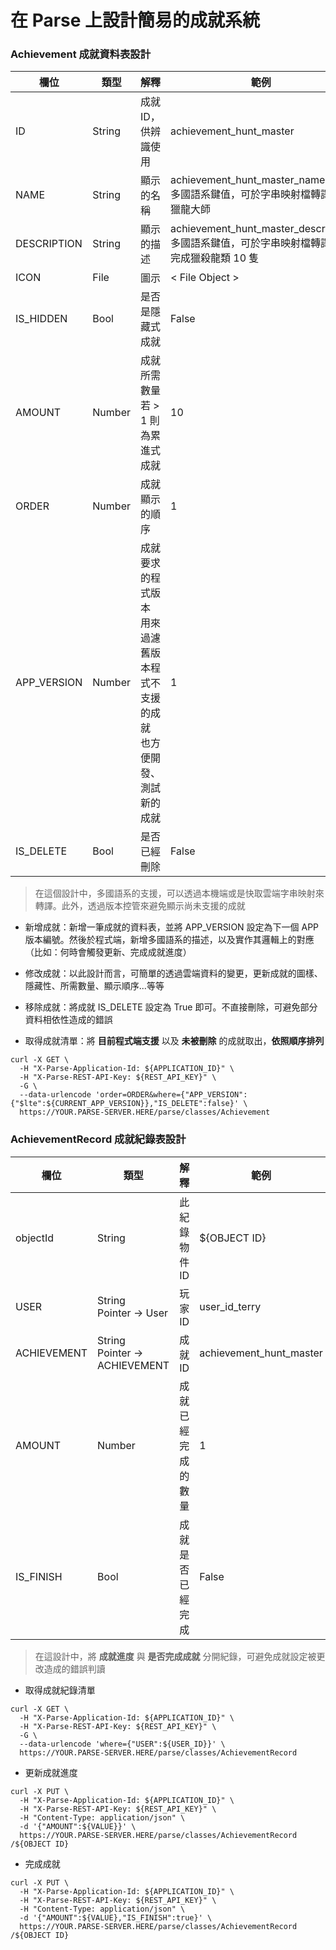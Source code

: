 # 在 Parse 上設計簡易的成就系統

### Achievement 成就資料表設計

|  欄位 | 類型 | 解釋 | 範例 |
| --- | --- | --- | --- |
| ID |  String | 成就 ID，供辨識使用 | achievement_hunt_master |
| NAME |  String | 顯示的名稱 | achievement_hunt_master_name <br> 多國語系鍵值，可於字串映射檔轉譯 <br> 獵龍大師 |
| DESCRIPTION |  String | 顯示的描述 | achievement_hunt_master_description <br> 多國語系鍵值，可於字串映射檔轉譯 <br> 完成獵殺龍類 10 隻 |
| ICON |  File | 圖示 | < File Object > |
| IS_HIDDEN | Bool | 是否是隱藏式成就 | False |
| AMOUNT | Number | 成就所需數量 <br> 若 > 1 則為累進式成就 | 10 |
| ORDER |  Number | 成就顯示的順序 | 1 |
| APP_VERSION |  Number | 成就要求的程式版本 <br> 用來過濾舊版本程式不支援的成就 <br> 也方便開發、測試新的成就 | 1 |
| IS_DELETE | Bool | 是否已經刪除 | False |

> 在這個設計中，多國語系的支援，可以透過本機端或是快取雲端字串映射來轉譯。此外，透過版本控管來避免顯示尚未支援的成就

* 新增成就：新增一筆成就的資料表，並將 APP_VERSION 設定為下一個 APP 版本編號。然後於程式端，新增多國語系的描述，以及實作其邏輯上的對應（比如：何時會觸發更新、完成成就進度）

* 修改成就：以此設計而言，可簡單的透過雲端資料的變更，更新成就的圖樣、隱藏性、所需數量、顯示順序...等等

* 移除成就：將成就 IS_DELETE 設定為 True 即可。不直接刪除，可避免部分資料相依性造成的錯誤

* 取得成就清單：將 **目前程式端支援** 以及 **未被刪除** 的成就取出，**依照順序排列**

```
curl -X GET \
  -H "X-Parse-Application-Id: ${APPLICATION_ID}" \
  -H "X-Parse-REST-API-Key: ${REST_API_KEY}" \
  -G \
  --data-urlencode 'order=ORDER&where={"APP_VERSION":{"$lte":${CURRENT_APP_VERSION}},"IS_DELETE":false}' \
  https://YOUR.PARSE-SERVER.HERE/parse/classes/Achievement
```

### AchievementRecord 成就紀錄表設計

|  欄位 | 類型 | 解釋 | 範例 |
| --- | --- | --- | --- |
| objectId | String | 此紀錄物件 ID | ${OBJECT ID} |
| USER | String <br> Pointer -> User | 玩家 ID | user_id_terry |
| ACHIEVEMENT | String <br> Pointer -> ACHIEVEMENT | 成就 ID | achievement_hunt_master |
| AMOUNT |Number | 成就已經完成的數量 | 1 |
| IS_FINISH | Bool | 成就是否已經完成 | False |

> 在這設計中，將 **成就進度** 與 **是否完成成就** 分開紀錄，可避免成就設定被更改造成的錯誤判讀

* 取得成就紀錄清單

```
curl -X GET \
  -H "X-Parse-Application-Id: ${APPLICATION_ID}" \
  -H "X-Parse-REST-API-Key: ${REST_API_KEY}" \
  -G \
  --data-urlencode 'where={"USER":${USER_ID}}' \
  https://YOUR.PARSE-SERVER.HERE/parse/classes/AchievementRecord
```
  
* 更新成就進度

```
curl -X PUT \
  -H "X-Parse-Application-Id: ${APPLICATION_ID}" \
  -H "X-Parse-REST-API-Key: ${REST_API_KEY}" \
  -H "Content-Type: application/json" \
  -d '{"AMOUNT":${VALUE}}' \
  https://YOUR.PARSE-SERVER.HERE/parse/classes/AchievementRecord
/${OBJECT ID}
```

* 完成成就

```
curl -X PUT \
  -H "X-Parse-Application-Id: ${APPLICATION_ID}" \
  -H "X-Parse-REST-API-Key: ${REST_API_KEY}" \
  -H "Content-Type: application/json" \
  -d '{"AMOUNT":${VALUE},"IS_FINISH":true}' \
  https://YOUR.PARSE-SERVER.HERE/parse/classes/AchievementRecord
/${OBJECT ID}
```